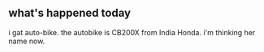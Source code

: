 ## what's happened today
i gat auto-bike.
the autobike is CB200X from India Honda.
i'm thinking her name now.


